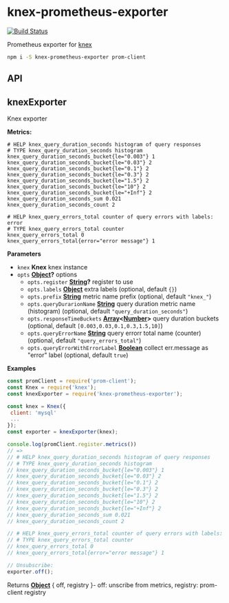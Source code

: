 # knex-prometheus-exporter

[![Build Status](https://travis-ci.org/hekike/knex-prometheus-exporter.svg?branch=master)](https://travis-ci.org/hekike/knex-prometheus-exporter)

Prometheus exporter for [knex](https://www.npmjs.com/package/knex)

```sh
npm i -S knex-prometheus-exporter prom-client
```

## API

## knexExporter

Knex exporter

**Metrics:**

    # HELP knex_query_duration_seconds histogram of query responses
    # TYPE knex_query_duration_seconds histogram
    knex_query_duration_seconds_bucket{le="0.003"} 1
    knex_query_duration_seconds_bucket{le="0.03"} 2
    knex_query_duration_seconds_bucket{le="0.1"} 2
    knex_query_duration_seconds_bucket{le="0.3"} 2
    knex_query_duration_seconds_bucket{le="1.5"} 2
    knex_query_duration_seconds_bucket{le="10"} 2
    knex_query_duration_seconds_bucket{le="+Inf"} 2
    knex_query_duration_seconds_sum 0.021
    knex_query_duration_seconds_count 2

    # HELP knex_query_errors_total counter of query errors with labels: error
    # TYPE knex_query_errors_total counter
    knex_query_errors_total 0
    knex_query_errors_total{error="error message"} 1

**Parameters**

-   `knex` **Knex** knex instance
-   `opts` **[Object](https://developer.mozilla.org/docs/Web/JavaScript/Reference/Global_Objects/Object)?** options
    -   `opts.register` **[String](https://developer.mozilla.org/docs/Web/JavaScript/Reference/Global_Objects/String)?** register to use
    -   `opts.labels` **[Object](https://developer.mozilla.org/docs/Web/JavaScript/Reference/Global_Objects/Object)** extra labels (optional, default `{}`)
    -   `opts.prefix` **[String](https://developer.mozilla.org/docs/Web/JavaScript/Reference/Global_Objects/String)** metric name prefix (optional, default `"knex_"`)
    -   `opts.queryDurarionName` **[String](https://developer.mozilla.org/docs/Web/JavaScript/Reference/Global_Objects/String)** query duration metric name (histogram) (optional, default `"query_duration_seconds"`)
    -   `opts.responseTimeBuckets` **[Array](https://developer.mozilla.org/docs/Web/JavaScript/Reference/Global_Objects/Array)&lt;[Number](https://developer.mozilla.org/docs/Web/JavaScript/Reference/Global_Objects/Number)>**  query duration buckets (optional, default `[0.003,0.03,0.1,0.3,1.5,10]`)
    -   `opts.queryErrorName` **[String](https://developer.mozilla.org/docs/Web/JavaScript/Reference/Global_Objects/String)** query errorr total name (counter) (optional, default `"query_errors_total"`)
    -   `opts.queryErrorWithErrorLabel` **[Boolean](https://developer.mozilla.org/docs/Web/JavaScript/Reference/Global_Objects/Boolean)** collect err.message as "error" label (optional, default `true`)

**Examples**

```javascript
const promClient = require('prom-client');
const Knex = require('knex');
const knexExporter = require('knex-prometheus-exporter');

const knex = Knex({
 client: 'mysql'
 ...
});
const exporter = knexExporter(knex);

console.log(promClient.register.metrics())
// =>
// # HELP knex_query_duration_seconds histogram of query responses
// # TYPE knex_query_duration_seconds histogram
// knex_query_duration_seconds_bucket{le="0.003"} 1
// knex_query_duration_seconds_bucket{le="0.03"} 2
// knex_query_duration_seconds_bucket{le="0.1"} 2
// knex_query_duration_seconds_bucket{le="0.3"} 2
// knex_query_duration_seconds_bucket{le="1.5"} 2
// knex_query_duration_seconds_bucket{le="10"} 2
// knex_query_duration_seconds_bucket{le="+Inf"} 2
// knex_query_duration_seconds_sum 0.021
// knex_query_duration_seconds_count 2

// # HELP knex_query_errors_total counter of query errors with labels: error
// # TYPE knex_query_errors_total counter
// knex_query_errors_total 0
// knex_query_errors_total{error="error message"} 1

// Unsubscribe:
exporter.off();
```

Returns **[Object](https://developer.mozilla.org/docs/Web/JavaScript/Reference/Global_Objects/Object)** { off, registry }-   off: unscribe from metrics, registry: prom-client registry
